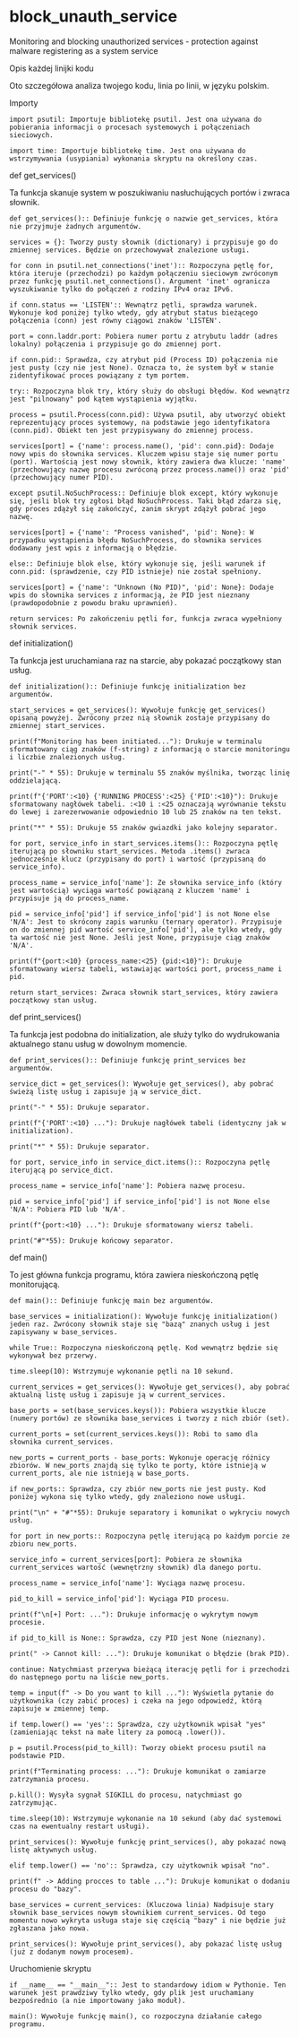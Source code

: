 # block_unauth_service
Monitoring and blocking unauthorized services - protection against malware registering as a system service


Opis każdej linijki kodu

Oto szczegółowa analiza twojego kodu, linia po linii, w języku polskim.

Importy

    import psutil: Importuje bibliotekę psutil. Jest ona używana do pobierania informacji o procesach systemowych i połączeniach sieciowych.

    import time: Importuje bibliotekę time. Jest ona używana do wstrzymywania (usypiania) wykonania skryptu na określony czas.

def get_services()

Ta funkcja skanuje system w poszukiwaniu nasłuchujących portów i zwraca słownik.

    def get_services():: Definiuje funkcję o nazwie get_services, która nie przyjmuje żadnych argumentów.

    services = {}: Tworzy pusty słownik (dictionary) i przypisuje go do zmiennej services. Będzie on przechowywał znalezione usługi.

    for conn in psutil.net_connections('inet'):: Rozpoczyna pętlę for, która iteruje (przechodzi) po każdym połączeniu sieciowym zwróconym przez funkcję psutil.net_connections(). Argument 'inet' ogranicza wyszukiwanie tylko do połączeń z rodziny IPv4 oraz IPv6.

    if conn.status == 'LISTEN':: Wewnątrz pętli, sprawdza warunek. Wykonuje kod poniżej tylko wtedy, gdy atrybut status bieżącego połączenia (conn) jest równy ciągowi znaków 'LISTEN'.

    port = conn.laddr.port: Pobiera numer portu z atrybutu laddr (adres lokalny) połączenia i przypisuje go do zmiennej port.

    if conn.pid:: Sprawdza, czy atrybut pid (Process ID) połączenia nie jest pusty (czy nie jest None). Oznacza to, że system był w stanie zidentyfikować proces powiązany z tym portem.

    try:: Rozpoczyna blok try, który służy do obsługi błędów. Kod wewnątrz jest "pilnowany" pod kątem wystąpienia wyjątku.

    process = psutil.Process(conn.pid): Używa psutil, aby utworzyć obiekt reprezentujący proces systemowy, na podstawie jego identyfikatora (conn.pid). Obiekt ten jest przypisywany do zmiennej process.

    services[port] = {'name': process.name(), 'pid': conn.pid}: Dodaje nowy wpis do słownika services. Kluczem wpisu staje się numer portu (port). Wartością jest nowy słownik, który zawiera dwa klucze: 'name' (przechowujący nazwę procesu zwróconą przez process.name()) oraz 'pid' (przechowujący numer PID).

    except psutil.NoSuchProcess:: Definiuje blok except, który wykonuje się, jeśli blok try zgłosi błąd NoSuchProcess. Taki błąd zdarza się, gdy proces zdążył się zakończyć, zanim skrypt zdążył pobrać jego nazwę.

    services[port] = {'name': "Process vanished", 'pid': None}: W przypadku wystąpienia błędu NoSuchProcess, do słownika services dodawany jest wpis z informacją o błędzie.

    else:: Definiuje blok else, który wykonuje się, jeśli warunek if conn.pid: (sprawdzenie, czy PID istnieje) nie został spełniony.

    services[port] = {'name': "Unknown (No PID)", 'pid': None}: Dodaje wpis do słownika services z informacją, że PID jest nieznany (prawdopodobnie z powodu braku uprawnień).

    return services: Po zakończeniu pętli for, funkcja zwraca wypełniony słownik services.

def initialization()

Ta funkcja jest uruchamiana raz na starcie, aby pokazać początkowy stan usług.

    def initialization():: Definiuje funkcję initialization bez argumentów.

    start_services = get_services(): Wywołuje funkcję get_services() opisaną powyżej. Zwrócony przez nią słownik zostaje przypisany do zmiennej start_services.

    print(f"Monitoring has been initiated..."): Drukuje w terminalu sformatowany ciąg znaków (f-string) z informacją o starcie monitoringu i liczbie znalezionych usług.

    print("-" * 55): Drukuje w terminalu 55 znaków myślnika, tworząc linię oddzielającą.

    print(f"{'PORT':<10} {'RUNNING PROCESS':<25} {'PID':<10}"): Drukuje sformatowany nagłówek tabeli. :<10 i :<25 oznaczają wyrównanie tekstu do lewej i zarezerwowanie odpowiednio 10 lub 25 znaków na ten tekst.

    print("*" * 55): Drukuje 55 znaków gwiazdki jako kolejny separator.

    for port, service_info in start_services.items():: Rozpoczyna pętlę iterującą po słowniku start_services. Metoda .items() zwraca jednocześnie klucz (przypisany do port) i wartość (przypisaną do service_info).

    process_name = service_info['name']: Ze słownika service_info (który jest wartością) wyciąga wartość powiązaną z kluczem 'name' i przypisuje ją do process_name.

    pid = service_info['pid'] if service_info['pid'] is not None else 'N/A': Jest to skrócony zapis warunku (ternary operator). Przypisuje on do zmiennej pid wartość service_info['pid'], ale tylko wtedy, gdy ta wartość nie jest None. Jeśli jest None, przypisuje ciąg znaków 'N/A'.

    print(f"{port:<10} {process_name:<25} {pid:<10}"): Drukuje sformatowany wiersz tabeli, wstawiając wartości port, process_name i pid.

    return start_services: Zwraca słownik start_services, który zawiera początkowy stan usług.

def print_services()

Ta funkcja jest podobna do initialization, ale służy tylko do wydrukowania aktualnego stanu usług w dowolnym momencie.

    def print_services():: Definiuje funkcję print_services bez argumentów.

    service_dict = get_services(): Wywołuje get_services(), aby pobrać świeżą listę usług i zapisuje ją w service_dict.

    print("-" * 55): Drukuje separator.

    print(f"{'PORT':<10} ..."): Drukuje nagłówek tabeli (identyczny jak w initialization).

    print("*" * 55): Drukuje separator.

    for port, service_info in service_dict.items():: Rozpoczyna pętlę iterującą po service_dict.

    process_name = service_info['name']: Pobiera nazwę procesu.

    pid = service_info['pid'] if service_info['pid'] is not None else 'N/A': Pobiera PID lub 'N/A'.

    print(f"{port:<10} ..."): Drukuje sformatowany wiersz tabeli.

    print("#"*55): Drukuje końcowy separator.

def main()

To jest główna funkcja programu, która zawiera nieskończoną pętlę monitorującą.

    def main():: Definiuje funkcję main bez argumentów.

    base_services = initialization(): Wywołuje funkcję initialization() jeden raz. Zwrócony słownik staje się "bazą" znanych usług i jest zapisywany w base_services.

    while True:: Rozpoczyna nieskończoną pętlę. Kod wewnątrz będzie się wykonywał bez przerwy.

    time.sleep(10): Wstrzymuje wykonanie pętli na 10 sekund.

    current_services = get_services(): Wywołuje get_services(), aby pobrać aktualną listę usług i zapisuje ją w current_services.

    base_ports = set(base_services.keys()): Pobiera wszystkie klucze (numery portów) ze słownika base_services i tworzy z nich zbiór (set).

    current_ports = set(current_services.keys()): Robi to samo dla słownika current_services.

    new_ports = current_ports - base_ports: Wykonuje operację różnicy zbiorów. W new_ports znajdą się tylko te porty, które istnieją w current_ports, ale nie istnieją w base_ports.

    if new_ports:: Sprawdza, czy zbiór new_ports nie jest pusty. Kod poniżej wykona się tylko wtedy, gdy znaleziono nowe usługi.

    print("\n" + "#"*55): Drukuje separatory i komunikat o wykryciu nowych usług.

    for port in new_ports:: Rozpoczyna pętlę iterującą po każdym porcie ze zbioru new_ports.

    service_info = current_services[port]: Pobiera ze słownika current_services wartość (wewnętrzny słownik) dla danego portu.

    process_name = service_info['name']: Wyciąga nazwę procesu.

    pid_to_kill = service_info['pid']: Wyciąga PID procesu.

    print(f"\n[+] Port: ..."): Drukuje informację o wykrytym nowym procesie.

    if pid_to_kill is None:: Sprawdza, czy PID jest None (nieznany).

    print(" -> Cannot kill: ..."): Drukuje komunikat o błędzie (brak PID).

    continue: Natychmiast przerywa bieżącą iterację pętli for i przechodzi do następnego portu na liście new_ports.

    temp = input(f" -> Do you want to kill ..."): Wyświetla pytanie do użytkownika (czy zabić proces) i czeka na jego odpowiedź, którą zapisuje w zmiennej temp.

    if temp.lower() == 'yes':: Sprawdza, czy użytkownik wpisał "yes" (zamieniając tekst na małe litery za pomocą .lower()).

    p = psutil.Process(pid_to_kill): Tworzy obiekt procesu psutil na podstawie PID.

    print(f"Terminating process: ..."): Drukuje komunikat o zamiarze zatrzymania procesu.

    p.kill(): Wysyła sygnał SIGKILL do procesu, natychmiast go zatrzymując.

    time.sleep(10): Wstrzymuje wykonanie na 10 sekund (aby dać systemowi czas na ewentualny restart usługi).

    print_services(): Wywołuje funkcję print_services(), aby pokazać nową listę aktywnych usług.

    elif temp.lower() == 'no':: Sprawdza, czy użytkownik wpisał "no".

    print(f" -> Adding procces to table ..."): Drukuje komunikat o dodaniu procesu do "bazy".

    base_services = current_services: (Kluczowa linia) Nadpisuje stary słownik base_services nowym słownikiem current_services. Od tego momentu nowo wykryta usługa staje się częścią "bazy" i nie będzie już zgłaszana jako nowa.

    print_services(): Wywołuje print_services(), aby pokazać listę usług (już z dodanym nowym procesem).

Uruchomienie skryptu

    if __name__ == "__main__":: Jest to standardowy idiom w Pythonie. Ten warunek jest prawdziwy tylko wtedy, gdy plik jest uruchamiany bezpośrednio (a nie importowany jako moduł).

    main(): Wywołuje funkcję main(), co rozpoczyna działanie całego programu.
